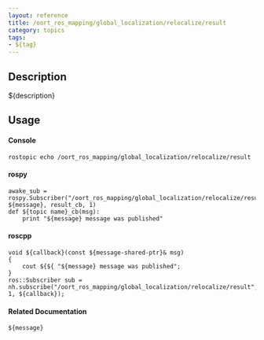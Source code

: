 ```yaml
---
layout: reference
title: /oort_ros_mapping/global_localization/relocalize/result
category: topics
tags: 
- ${tag}
---
```


## Description
${description}

## Usage
#### Console
```
rostopic echo /oort_ros_mapping/global_localization/relocalize/result
```

#### rospy
```
awake_sub = rospy.Subscriber("/oort_ros_mapping/global_localization/relocalize/result", ${message}, result_cb, 1)
def ${topic name}_cb(msg):
    print "${message} message was published"
```

#### roscpp
```
void ${callback}(const ${message-shared-ptr}& msg)
{
    cout ${${ "${message} message was published";
}
ros::Subscriber sub = nh.subscribe("/oort_ros_mapping/global_localization/relocalize/result", 1, ${callback});
```

#### Related Documentation
``${message}``